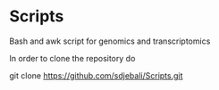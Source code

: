 # Scripts
Bash and awk script for genomics and transcriptomics

In order to clone the repository do

git clone https://github.com/sdjebali/Scripts.git
